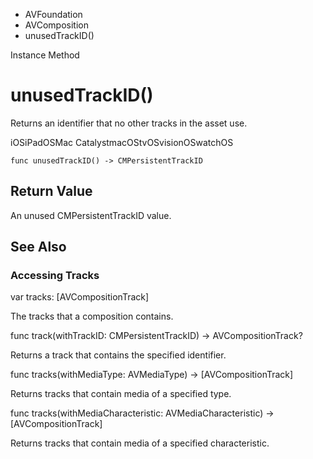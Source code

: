 

- AVFoundation
- AVComposition
-  unusedTrackID() 

Instance Method

# unusedTrackID()

Returns an identifier that no other tracks in the asset use.

iOSiPadOSMac CatalystmacOStvOSvisionOSwatchOS

``` source
func unusedTrackID() -> CMPersistentTrackID
```

## Return Value

An unused CMPersistentTrackID value.

## See Also

### Accessing Tracks

var tracks: [AVCompositionTrack]

The tracks that a composition contains.

func track(withTrackID: CMPersistentTrackID) -> AVCompositionTrack?

Returns a track that contains the specified identifier.

func tracks(withMediaType: AVMediaType) -> [AVCompositionTrack]

Returns tracks that contain media of a specified type.

func tracks(withMediaCharacteristic: AVMediaCharacteristic) -> [AVCompositionTrack]

Returns tracks that contain media of a specified characteristic.


